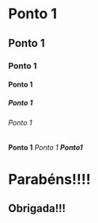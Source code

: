 # Ponto 1

## Ponto 1

### Ponto 1

#### Ponto 1

##### Ponto 1

###### Ponto 1

**Ponto 1**
_Ponto 1_
**_Ponto1_**

# Parabéns!!!!

## Obrigada!!!

